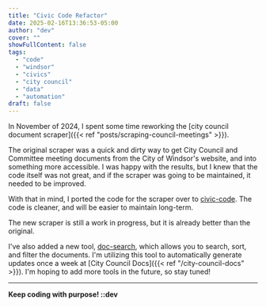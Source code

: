 ```yaml
---
title: "Civic Code Refactor"
date: 2025-02-16T13:36:53-05:00
author: "dev"
cover: ""
showFullContent: false
tags: 
  - "code"
  - "windsor"
  - "civics"
  - "city council"
  - "data"
  - "automation"
draft: false
---
```


In November of 2024, I spent some time reworking the [city council document scraper]({{< ref "posts/scraping-council-meetings" >}}).

The original scraper was a quick and dirty way to get City Council and Committee meeting documents from the City of Windsor's website, and into something more accessible. I was happy with the results, but I knew that the code itself was not great, and if the scraper was going to be maintained, it needed to be improved.

With that in mind, I ported the code for the scraper over to [civic-code](https://github.com/dntiontk/civic-code). The code is cleaner, and will be easier to maintain long-term.

The new scraper is still a work in progress, but it is already better than the original.

I've also added a new tool, [doc-search](https://github.com/dntiontk/civic-code?tab=readme-ov-file#doc-search), which allows you to search, sort, and filter the documents. I'm utilizing this tool to automatically generate updates once a week at [City Council Docs]({{< ref "/city-council-docs" >}}). I'm hoping to add more tools in the future, so stay tuned!

---

**Keep coding with purpose!  ::dev**


